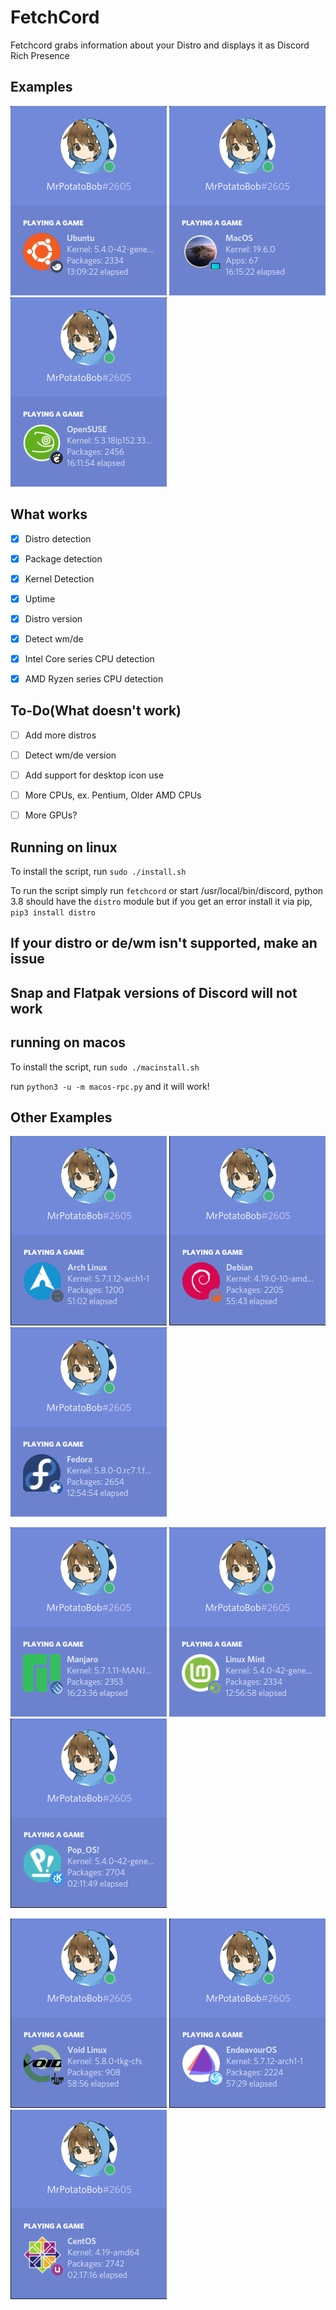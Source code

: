 # FetchCord

Fetchcord grabs information about your Distro and displays it as Discord Rich Presence

## Examples
![ubuntu with budgie](Examples/ubuntu_example.png) ![macos with a macbook](Examples/mac_example.png) ![OpenSUSE with gnome](Examples/suse_example.png)
## What works

- [x] Distro detection

- [x] Package detection

- [x] Kernel Detection

- [x] Uptime

- [x] Distro version
- [x] Detect wm/de

- [x] Intel Core series CPU detection

- [x] AMD Ryzen series CPU detection

## To-Do(What doesn't work)

- [ ] Add more distros

- [ ] Detect wm/de version

- [ ] Add support for desktop icon use

- [ ] More CPUs, ex. Pentium, Older AMD CPUs

- [ ] More GPUs?


## Running on linux

To install the script, run `sudo ./install.sh` 

To run the script simply run `fetchcord` or start /usr/local/bin/discord, python 3.8 should have the `distro` module but if you get an error install it via pip, `pip3 install distro`

## If your distro or de/wm isn't supported, make an issue
## Snap and Flatpak versions of Discord will not work

## running on macos
To install the script, run `sudo ./macinstall.sh`

run `python3 -u -m macos-rpc.py` and it will work!

##  Other Examples

![Arch with awesome](Examples/arch_example.png) ![Debian with Cinnamon](Examples/debian_example.png) ![Fedora with xfce](Examples/fedora_example.png)

![manjaro with i3](Examples/manjaro%20example.png) ![mint with mate](Examples/mint_example.png) ![popos with kde](Examples/pop_example.png)

![void with dwm](Examples/void_example.png) ![endeabour with deepinde](Examples/end_example.png) ![centos with unity](Examples/centos_example.png)

